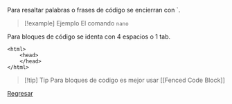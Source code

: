 Para resaltar palabras o frases de código se encierran con \`.
>[!example] Ejemplo
>El comando `nano`

Para bloques de código se identa con 4 espacios o 1 tab.
		  
	<html>
		<head>
		</head>
	</html>
	
>[!tip] Tip
>Para bloques de codigo es mejor usar [[Fenced Code Block]]

[Regresar](Markdown)